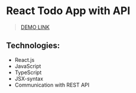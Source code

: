 # React Todo App with API 


> [DEMO LINK](https://oleksandra-shevchenko.github.io/react_todo-app-with-api/)

## Technologies:
- React.js 
- JavaScript 
- TypeScript 
- JSX-syntax 
- Communication with REST API
